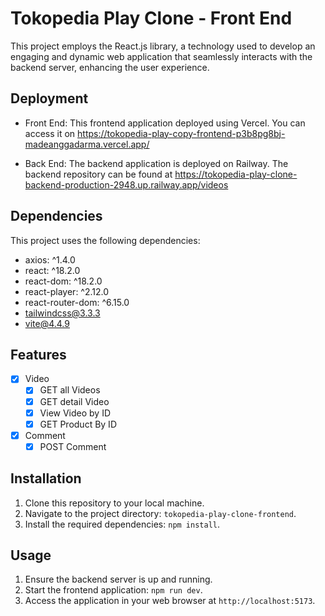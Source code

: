 # Tokopedia Play Clone - Front End

This project employs the React.js library, a technology used to develop an engaging and dynamic web application that seamlessly interacts with the backend server, enhancing the user experience.

## Deployment

- Front End: This frontend application deployed using Vercel. You can access it on https://tokopedia-play-copy-frontend-p3b8pg8bj-madeanggadarma.vercel.app/

- Back End: The backend application is deployed on Railway. The backend repository can be found at https://tokopedia-play-clone-backend-production-2948.up.railway.app/videos 

## Dependencies
This project uses the following dependencies:

- axios: ^1.4.0
- react: ^18.2.0
- react-dom: ^18.2.0
- react-player: ^2.12.0
- react-router-dom: ^6.15.0
- tailwindcss@3.3.3
- vite@4.4.9

## Features

- [x] Video
  - [x] GET all Videos
  - [x] GET detail Video
  - [x] View Video by ID
  - [x] GET Product By ID
- [x] Comment
  - [x] POST Comment

## Installation

1. Clone this repository to your local machine.
2. Navigate to the project directory: `tokopedia-play-clone-frontend`.
3. Install the required dependencies: `npm install`.

## Usage

1. Ensure the backend server is up and running.
2. Start the frontend application: `npm run dev`.
3. Access the application in your web browser at `http://localhost:5173`.
